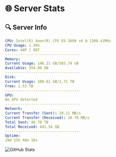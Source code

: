 # 🌐 Server Stats
## 🔍 Server Info
```yaml
CPU: Intel(R) Xeon(R) CPU E5-2699 v4 @ 1300.41MHz
CPU Usage: 1.30%
Cores: 44P | 88T
-----------------------------------
Memory:
Current Usage: 146.21 GB/503.74 GB
Available: 354.09 GB
-----------------------------------
Disk:
Current Usage: 100.61 GB/1.71 TB
Free: 1.53 TB
-----------------------------------
GPU:
No GPU detected
-----------------------------------
Network:
Current Transfer (Sent): 20.11 MB/s
Current Transfer (Received): 10.70 MB/s
Total Sent: 46.70 TB
Total Received: 441.54 GB
-----------------------------------
Uptime:
29d 15h 46m 18s
```
![GitHub Stats](https://img.shields.io/badge/Updated-2025-04-06_13:09:07-blue)